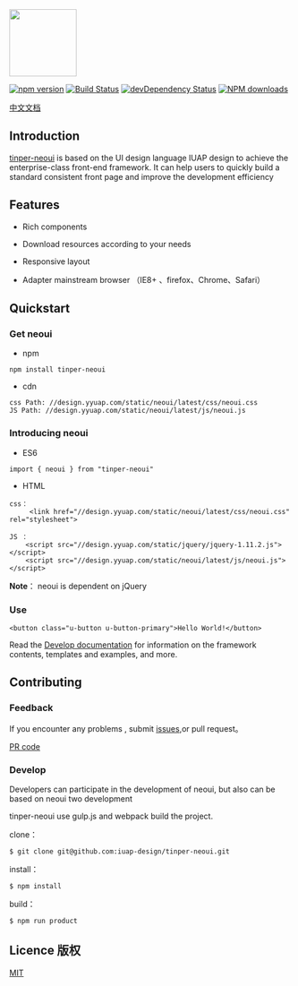 <img src="http://tinper.org/assets/images/neouik.png" width="120" style="max-width:100%;"/>


[![npm version](https://img.shields.io/npm/v/tinper-neoui.svg)](https://www.npmjs.com/package/tinper-neoui)
[![Build Status](https://img.shields.io/travis/iuap-design/tinper-neoui/master.svg)](https://travis-ci.org/iuap-design/tinper-neoui)
[![devDependency Status](https://img.shields.io/david/dev/iuap-design/tinper-neoui.svg)](https://david-dm.org/iuap-design/tinper-neoui#info=devDependencies)
[![NPM downloads](http://img.shields.io/npm/dm/tinper-neoui.svg?style=flat)](https://npmjs.org/package/tinper-neoui)


[中文文档](./README_CN.md)
##  Introduction
[tinper-neoui](http://tinper.org/dist/neoui/index.html)  is based on the UI design language IUAP design to achieve the enterprise-class front-end framework. It can help users to quickly build a standard consistent front page and improve the development efficiency


## Features


* Rich components

* Download resources according to your needs

* Responsive layout

* Adapter mainstream browser （IE8+ 、firefox、Chrome、Safari）


## Quickstart

### Get neoui

- npm

```
npm install tinper-neoui
```
* cdn 
```
css Path: //design.yyuap.com/static/neoui/latest/css/neoui.css
JS Path: //design.yyuap.com/static/neoui/latest/js/neoui.js
```
### Introducing neoui

- ES6
```
import { neoui } from "tinper-neoui"
```
* HTML

```
css：
	 <link href="//design.yyuap.com/static/neoui/latest/css/neoui.css" rel="stylesheet">

JS ：
	<script src="//design.yyuap.com/static/jquery/jquery-1.11.2.js"></script>
    <script src="//design.yyuap.com/static/neoui/latest/js/neoui.js"></script>
```
**Note**： neoui is dependent on jQuery

### Use


```
<button class="u-button u-button-primary">Hello World!</button>
```
Read the [Develop documentation](http://tinper.org/dist/neoui/global/README.html) for information on the framework contents, templates and examples, and more.


## Contributing


### Feedback

If you encounter any problems , submit [issues](https://github.com/iuap-design/tinper-neoui/issues),or pull request。

[PR code](CONTRIBUTING.md)

### Develop

Developers can participate in the development of neoui,  but also can be based on neoui two development


tinper-neoui use gulp.js and webpack build the project.


clone：

```
$ git clone git@github.com:iuap-design/tinper-neoui.git
```

install：

```
$ npm install
```

build：

```
$ npm run product
```

## Licence 版权

[MIT](./LICENSE)
